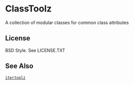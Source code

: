 ClassToolz
==========

A collection of modular classes for common class attributes

License
-------

BSD Style.  See LICENSE.TXT

See Also
--------

[`itertoolz`](http://github.com/mrocklin/itertoolz)
